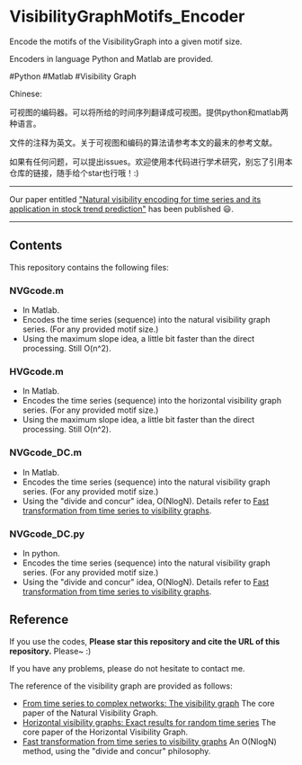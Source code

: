# VisibilityGraphMotifs_Encoder

Encode the motifs of the VisibilityGraph into a given motif size. 

Encoders in language Python and Matlab are provided.

#Python #Matlab #Visibility Graph

Chinese:

可视图的编码器。可以将所给的时间序列翻译成可视图。提供python和matlab两种语言。

文件的注释为英文。关于可视图和编码的算法请参考本文的最末的参考文献。

如果有任何问题，可以提出issues。欢迎使用本代码进行学术研究，别忘了引用本仓库的链接，随手给个star也行哦！:)

---

Our paper entitled ["Natural visibility encoding for time series and its application in stock trend prediction"](https://doi.org/10.1016/j.knosys.2021.107478) has been published 😃. 

---
## Contents
This repository contains the following files:
### NVGcode.m
- In Matlab.
- Encodes the time series (sequence) into the natural visibility graph series. (For any provided motif size.)
- Using the maximum slope idea, a little bit faster than the direct processing. Still O(n^2).

### HVGcode.m
- In Matlab.
- Encodes the time series (sequence) into the horizontal visibility graph series. (For any provided motif size.)
- Using the maximum slope idea, a little bit faster than the direct processing. Still O(n^2).

### NVGcode_DC.m
- In Matlab.
- Encodes the time series (sequence) into the natural visibility graph series. (For any provided motif size.)
- Using the "divide and concur" idea, O(NlogN). Details refer to [Fast transformation from time series to visibility graphs](https://doi.org/10.1063/1.4927835).

### NVGcode_DC.py
- In python.
- Encodes the time series (sequence) into the natural visibility graph series. (For any provided motif size.)
- Using the "divide and concur" idea, O(NlogN). Details refer to [Fast transformation from time series to visibility graphs](https://doi.org/10.1063/1.4927835).

## Reference
If you use the codes, **Please star this repository and cite the URL of this repository.** Please~ :)

If you have any problems, please do not hesitate to contact me.

The reference of the visibility graph are provided as follows:
- [From time series to complex networks: The visibility graph](www.pnas.org/cgi/doi/10.1073/pnas.0709247105) The core paper of the Natural Visibility Graph.
- [Horizontal visibility graphs: Exact results for random time series](https://journals.aps.org/pre/abstract/10.1103/PhysRevE.80.046103) The core paper of the Horizontal Visibility Graph.
- [Fast transformation from time series to visibility graphs](https://doi.org/10.1063/1.4927835) An O(NlogN) method, using the "divide and concur" philosophy.
